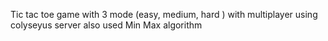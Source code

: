 Tic tac toe game with 3 mode (easy, medium, hard ) with multiplayer using colyseyus server also used Min Max algorithm 
